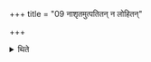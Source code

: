 +++
title = "09 नाशृतमुत्पतितन् न लोहितन्"

+++

<details><summary>थिते</summary>

9. (One should) not (study) after uncooked (flesh) falls upon one, (or) having seen blood; (or) when one has seen palaces, limbs, on corpse, or something fallen.  

</details>
